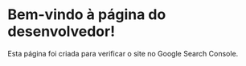 <!DOCTYPE html>
<html lang="en">
<head>
    <meta charset="UTF-8">
    <meta name="viewport" content="width=device-width, initial-scale=1.0">
    <meta name="google-site-verification" content="uijWJyo3OzssuUjIrWrCADK55SfS0sU6OWIVSLDWHH0" />
</head>
<body>
    <h1>Bem-vindo à página do desenvolvedor!</h1>
    <p>Esta página foi criada para verificar o site no Google Search Console.</p>
</body>
</html>
